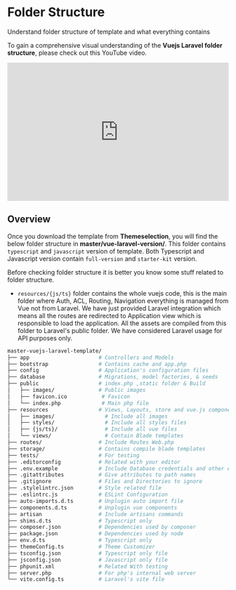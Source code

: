 # Folder Structure

Understand folder structure of template and what everything contains

To gain a comprehensive visual understanding of the **Vuejs Laravel folder structure**, please check out this YouTube video.
<iframe width="100%" height="315" src="https://www.youtube.com/embed/B_TTEBkA73Q?si=1oCqyigdbCmkIS78" title="YouTube video player" frameborder="0" allow="accelerometer; autoplay; clipboard-write; encrypted-media; gyroscope; picture-in-picture; web-share" referrerpolicy="strict-origin-when-cross-origin" allowfullscreen ></iframe>

## Overview

Once you download the template from **Themeselection**, you will find the below folder structure in **master/vue-laravel-version/**. This folder contains `typescript` and `javascript` version of template. Both Typescript and Javascript version contain `full-version` and `starter-kit` version.

Before checking folder structure it is better you know some stuff related to folder structure.

- `resources/{js/ts}` folder contains the whole vuejs code, this is the main folder where Auth, ACL, Routing, Navigation everything is managed from Vue not from Laravel. We have just provided Laravel integration which means all the routes are redirected to Application view which is responsible to load the application. All the assets are compiled from this folder to Laravel's public folder. We have considered Laravel usage for API purposes only.

```bash
master-vuejs-laravel-template/
├── app                      # Controllers and Models
├── bootstrap                # Contains cache and app.php
├── config                   # Application's configuration files
├── database                 # Migrations, model factories, & seeds
├── public                   # index.php ,static folder & Build
│   ├── images/              # Public images
│   ├── favicon.ico           # Favicon
│   └── index.php             # Main php file
├── resources                # Views, Layouts, store and vue.js components
│   ├── images/                # Include all images
│   ├── styles/                # Include all styles files
│   ├── {js/ts}/               # Include all vue files
│   └── views/                 # Contain Blade templates
├── routes/                  # Include Routes Web.php
├── storage/                 # Contains compile blade templates
├── tests/                   # For testing
├── .editorconfig            # Related with your editor
├── .env.example             # Include Database credentials and other environment variables
├── .gitattributes           # Give attributes to path names
├── .gitignore               # Files and Directories to ignore
├── .stylelintrc.json        # Style related file
├── .eslintrc.js             # ESLint Configuration
├── auto-imports.d.ts        # Unplugin auto import file
├── components.d.ts          # Unplugin vue components
├── artisan                  # Include artisans commands
├── shims.d.ts               # Typescript only
├── composer.json            # Dependencies used by composer
├── package.json             # Dependencies used by node
├── env.d.ts                 # Typescript only
├── themeConfig.ts           # Theme Customizer
├── tsconfig.json            # Typescript only file
├── jsconfig.json            # Javascript only file 
├── phpunit.xml              # Related With testing
├── server.php               # For php's internal web server
└── vite.config.ts           # Laravel's vite file
```
